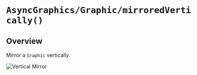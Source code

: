 # ``AsyncGraphics/Graphic/mirroredVertically()``

## Overview

Mirror a ``Graphic`` vertically.

![Vertical Mirror](http://async.graphics/Images/Effects/Mirror-Vertical.png)
 
